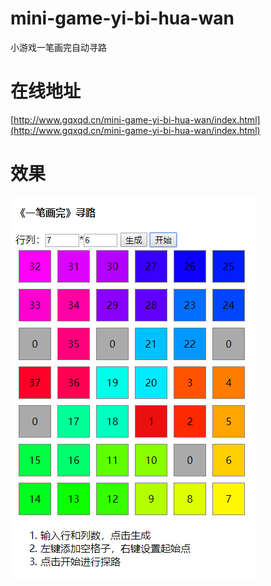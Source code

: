 # mini-game-yi-bi-hua-wan
小游戏一笔画完自动寻路

# 在线地址
[http://www.gqxqd.cn/mini-game-yi-bi-hua-wan/index.html](http://www.gqxqd.cn/mini-game-yi-bi-hua-wan/index.html)

# 效果
![截屏](https://github.com/GQxQD/mini-game-yi-bi-hua-wan/blob/master/20181025204256.png?raw=true)
